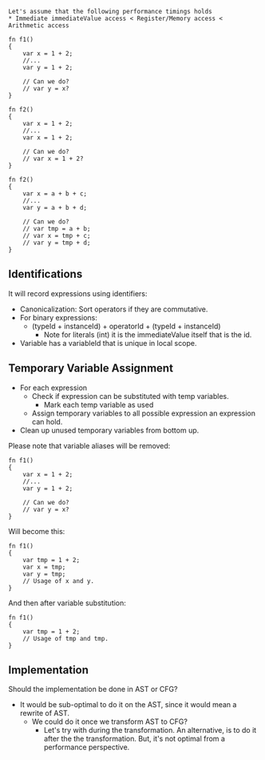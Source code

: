 ```
Let's assume that the following performance timings holds
* Immediate immediateValue access < Register/Memory access < Arithmetic access

fn f1()
{
    var x = 1 + 2;
    //...
    var y = 1 + 2;    
    
    // Can we do?
    // var y = x?
}

fn f2()
{
    var x = 1 + 2;
    //...
    var x = 1 + 2;    
    
    // Can we do?
    // var x = 1 + 2?
}

fn f2()
{
    var x = a + b + c;
    //...
    var y = a + b + d;    
    
    // Can we do?
    // var tmp = a + b;
    // var x = tmp + c;
    // var y = tmp + d;
}
```

## Identifications
It will record expressions using identifiers:
  * Canonicalization: Sort operators if they are commutative.
  * For binary expressions:
    * (typeId + instanceId) + operatorId + (typeId + instanceId)
      * Note for literals (int) it is the immediateValue itself that is the id.
  * Variable has a variableId that is unique in local scope. 

## Temporary Variable Assignment

* For each expression
  * Check if expression can be substituted with temp variables. 
    * Mark each temp variable as used
  * Assign temporary variables to all possible expression an expression can hold.
* Clean up unused temporary variables from bottom up.


Please note that variable aliases will be removed:

```stash
fn f1()
{
    var x = 1 + 2;
    //...
    var y = 1 + 2;    
    
    // Can we do?
    // var y = x?
}
```

Will become this:

```stash
fn f1()
{
    var tmp = 1 + 2;
    var x = tmp;
    var y = tmp;
    // Usage of x and y.
}
```


And then after variable substitution:

```stash
fn f1()
{
    var tmp = 1 + 2;
    // Usage of tmp and tmp.
}
```

## Implementation

Should the implementation be done in AST or CFG?
* It would be sub-optimal to do it on the AST, since it would mean a rewrite of AST.
  * We could do it once we transform AST to CFG?
    * Let's try with during the transformation. An alternative, is to do it after the 
      the transformation. But, it's not optimal from a performance perspective.


